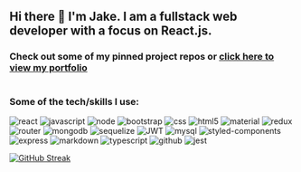 ## Hi there 👋 I'm Jake. I am a fullstack web developer with a focus on React.js.

### Check out some of my pinned project repos or [click here to view my portfolio](https://jdr8888.github.io/jdr-portfolio/) 
<img src="https://komarev.com/ghpvc/?username=JDR8888&style=flat-square&color=blue" alt=""/>

### Some of the tech/skills I use:
![react](https://img.shields.io/badge/React-20232A?style=for-the-badge&logo=react&logoColor=61DAFB) ![javascript](https://img.shields.io/badge/JavaScript-F7DF1E?style=for-the-badge&logo=javascript&logoColor=black) ![node](https://img.shields.io/badge/Node.js-43853D?style=for-the-badge&logo=node.js&logoColor=white)  ![bootstrap](https://img.shields.io/badge/Bootstrap-563D7C?style=for-the-badge&logo=bootstrap&logoColor=white) ![css](https://img.shields.io/badge/CSS3-1572B6?style=for-the-badge&logo=css3&logoColor=white) ![html5](https://img.shields.io/badge/HTML5-E34F26?style=for-the-badge&logo=html5&logoColor=white) ![material](https://img.shields.io/badge/Material--UI-0081CB?style=for-the-badge&logo=material-ui&logoColor=white) ![redux](https://img.shields.io/badge/Redux-593D88?style=for-the-badge&logo=redux&logoColor=white) ![router](https://img.shields.io/badge/React_Router-CA4245?style=for-the-badge&logo=react-router&logoColor=white) ![mongodb](https://img.shields.io/badge/MongoDB-4EA94B?style=for-the-badge&logo=mongodb&logoColor=white) ![sequelize](https://img.shields.io/badge/sequelize-323330?style=for-the-badge&logo=sequelize&logoColor=blue) ![JWT](https://img.shields.io/badge/json%20web%20tokens-323330?style=for-the-badge&logo=json-web-tokens&logoColor=pink) ![mysql](https://img.shields.io/badge/MySQL-00000F?style=for-the-badge&logo=mysql&logoColor=white) ![styled-components](https://img.shields.io/badge/styled--components-DB7093?style=for-the-badge&logo=styled-components&logoColor=white) ![express](https://img.shields.io/badge/Express.js-404D59?style=for-the-badge) ![markdown](https://img.shields.io/badge/Markdown-000000?style=for-the-badge&logo=markdown&logoColor=white) ![typescript](https://img.shields.io/badge/TypeScript-007ACC?style=for-the-badge&logo=typescript&logoColor=white) ![github](https://img.shields.io/badge/GitHub-100000?style=for-the-badge&logo=github&logoColor=white) ![jest](https://img.shields.io/badge/Jest-323330?style=for-the-badge&logo=Jest&logoColor=white)

[![GitHub Streak](http://github-readme-streak-stats.herokuapp.com?user=JDR8888&theme=dark&background=000000)](https://git.io/streak-stats)


